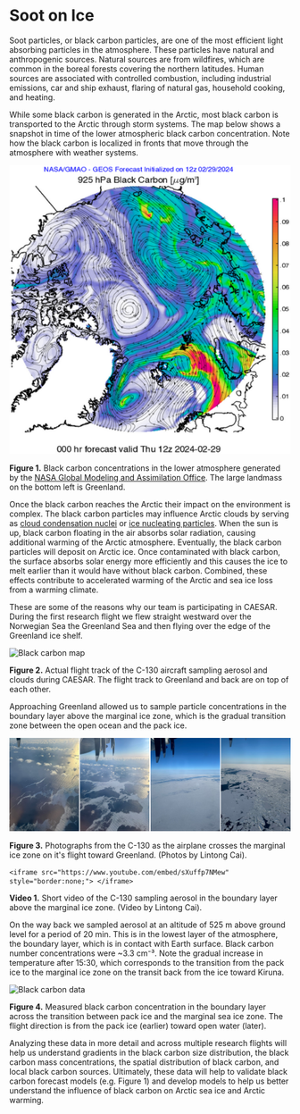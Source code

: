 # Soot on Ice

Soot particles, or black carbon particles, are one of the most efficient light absorbing particles in the atmosphere. These particles have natural and anthropogenic sources. Natural sources are from wildfires, which are common in the boreal forests covering the northern latitudes. Human sources are associated with controlled combustion, including industrial emissions, car and ship exhaust, flaring of natural gas, household cooking, and heating.  

While some black carbon is generated in the Arctic, most black carbon is transported to the Arctic through storm systems. The map below shows a snapshot in time of the lower atmospheric black carbon concentration. Note how the black carbon is localized in fronts that move through the atmosphere with weather systems.

![Black carbon map](/assets/black_carbon_forecast.png)

**Figure 1.** Black carbon concentrations in the lower atmosphere generated by the [NASA Global Modeling and Assimilation Office](https://fluid.nccs.nasa.gov/missions/chem3d_mission%2BMOSAIC/). The large landmass on the bottom left is Greenland. 

Once the black carbon reaches the Arctic their impact on the environment is complex. The black carbon particles may influence Arctic clouds by serving as [cloud condensation nuclei](https://en.wikipedia.org/wiki/Cloud_condensation_nuclei) or [ice nucleating particles](https://en.wikipedia.org/wiki/Ice_nucleus). When the sun is up, black carbon floating in the air absorbs solar radiation, causing additional warming of the Arctic atmosphere. Eventually, the black carbon particles will deposit on Arctic ice. Once contaminated with black carbon, the surface absorbs solar energy more efficiently and this causes the ice to melt earlier than it would have without black carbon. Combined, these effects contribute to accelerated warming of the Arctic and sea ice loss from a warming climate.

These are some of the reasons why our team is participating in CAESAR. During the first research flight we flew straight westward over the Norwegian Sea the Greenland Sea and then flying over the edge of the Greenland ice shelf.

![Black carbon map](/assets/rf01.svg)

**Figure 2.** Actual flight track of the C-130 aircraft sampling aerosol and clouds during CAESAR. The flight track to Greenland and back are on top of each other. 

Approaching Greenland allowed us to sample particle concentrations in the boundary layer above the marginal ice zone, which is the gradual transition zone between the open ocean and the pack ice.

![Marginal ice zone](/assets/ice_edge.png)

**Figure 3.** Photographs from the C-130 as the airplane crosses the marginal ice zone on it's flight toward Greenland. (Photos by Lintong Cai).

~~~
<iframe src="https://www.youtube.com/embed/sXuffp7NMew" style="border:none;"> </iframe>
~~~

**Video 1.** Short video of the C-130 sampling aerosol in the boundary layer above the marginal ice zone. (Video by Lintong Cai).

On the way back we sampled aerosol at an altitude of 525 m above ground level for a period of 20 min. This is in the lowest layer of the atmosphere, the boundary layer, which is in contact with Earth surface. Black carbon number concentrations were ~3.3 cm⁻³. Note the gradual increase in temperature after 15:30, which corresponds to the transition from the pack ice to the marginal ice zone on the transit back from the ice toward Kiruna.  

![Black carbon data](/assets/rbc.png)

**Figure 4.** Measured black carbon concentration in the boundary layer across the transition between pack ice and the marginal sea ice zone. The flight direction is from the pack ice (earlier) toward open water (later).

Analyzing these data in more detail and across multiple research flights will help us understand gradients in the black carbon size distribution, the black carbon mass concentrations, the spatial distribution of black carbon, and local black carbon sources. Ultimately, these data will help to validate black carbon forecast models (e.g. Figure 1) and develop models to help us better understand the influence of black carbon on Arctic sea ice and Arctic warming.

